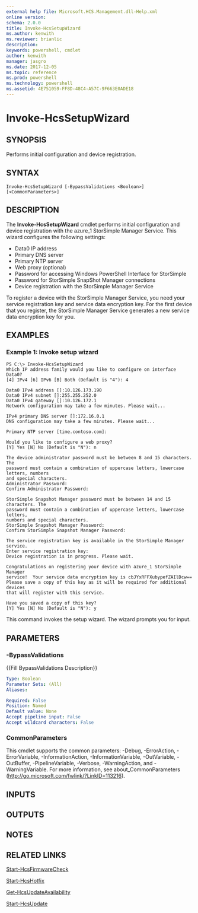 ```yaml
---
external help file: Microsoft.HCS.Management.dll-Help.xml
online version: 
schema: 2.0.0
title: Invoke-HcsSetupWizard
ms.author: kenwith
ms.reviewer: brianlic
description: 
keywords: powershell, cmdlet
author: kenwith
manager: jasgro
ms.date: 2017-12-05
ms.topic: reference
ms.prod: powershell
ms.technology: powershell
ms.assetid: 4E751059-FF8D-48C4-A57C-9F663E0ADE18
---
```


# Invoke-HcsSetupWizard

## SYNOPSIS
Performs initial configuration and device registration.

## SYNTAX

```
Invoke-HcsSetupWizard [-BypassValidations <Boolean>] [<CommonParameters>]
```

## DESCRIPTION
The **Invoke-HcsSetupWizard** cmdlet performs initial configuration and device registration with the azure_1 StorSimple Manager Service.
This wizard configures the following settings: 

- Data0 IP address 
- Primary DNS server 
- Primary NTP server 
- Web proxy (optional) 
- Password for accessing Windows PowerShell Interface for StorSimple 
- Password for StorSimple SnapShot Manager connections
- Device registration with the StorSimple Manager Service

To register a device with the StorSimple Manager Service, you need your service registration key and service data encryption key.
For the first device that you register, the StorSimple Manager Service generates a new service data encryption key for you.

## EXAMPLES

### Example 1: Invoke setup wizard
```
PS C:\> Invoke-HcsSetupWizard
Which IP address family would you like to configure on interface Data0? 
[4] IPv4 [6] IPv6 [B] Both (Default is "4"): 4

Data0 IPv4 address []:10.126.173.190
Data0 IPv4 subnet []:255.255.252.0
Data0 IPv4 gateway []:10.126.172.1
Network configuration may take a few minutes. Please wait... 

IPv4 primary DNS server []:172.16.0.1
DNS configuration may take a few minutes. Please wait... 

Primary NTP server [time.contoso.com]: 

Would you like to configure a web proxy? 
[Y] Yes [N] No (Default is "N"): n

The device administrator password must be between 8 and 15 characters. The 
password must contain a combination of uppercase letters, lowercase letters, numbers 
and special characters. 
Administrator Password: 
Confirm Administrator Password: 

StorSimple Snapshot Manager password must be between 14 and 15 characters. The 
password must contain a combination of uppercase letters, lowercase letters, 
numbers and special characters. 
StorSimple Snapshot Manager Password: 
Confirm StorSimple Snapshot Manager Password: 

The service registration key is available in the StorSimple Manager service. 
Enter service registration key:                                                 
Device registration is in progress. Please wait. 

Congratulations on registering your device with azure_1 StorSimple Manager 
service!  Your service data encryption key is cbJYxRFFXubypefZAIlDcw==
Please save a copy of this key as it will be required for additional devices 
that will register with this service. 

Have you saved a copy of this key? 
[Y] Yes [N] No (Default is "N"): y
```

This command invokes the setup wizard.
The wizard prompts you for input.

## PARAMETERS

### -BypassValidations
{{Fill BypassValidations Description}}

```yaml
Type: Boolean
Parameter Sets: (All)
Aliases: 

Required: False
Position: Named
Default value: None
Accept pipeline input: False
Accept wildcard characters: False
```

### CommonParameters
This cmdlet supports the common parameters: -Debug, -ErrorAction, -ErrorVariable, -InformationAction, -InformationVariable, -OutVariable, -OutBuffer, -PipelineVariable, -Verbose, -WarningAction, and -WarningVariable. For more information, see about_CommonParameters (http://go.microsoft.com/fwlink/?LinkID=113216).

## INPUTS

## OUTPUTS

## NOTES

## RELATED LINKS

[Start-HcsFirmwareCheck](./Start-HcsFirmwareCheck.md)

[Start-HcsHotfix](./Start-HcsHotfix.md)

[Get-HcsUpdateAvailability](./Get-HcsUpdateAvailability.md)

[Start-HcsUpdate](./Start-HcsUpdate.md)
